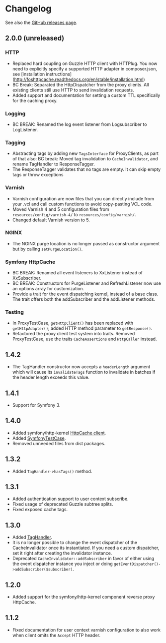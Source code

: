 Changelog
=========

See also the [GitHub releases page](https://github.com/FriendsOfSymfony/FOSHttpCache/releases).

2.0.0 (unreleased)
------------------

### HTTP

* Replaced hard coupling on Guzzle HTTP client with HTTPlug. You now need
  to explicitly specify a supported HTTP adapter in composer.json, see [installation instructions]
  (http://foshttpcache.readthedocs.org/en/stable/installation.html)
* BC Break: Separated the HttpDispatcher from the proxy clients. All existing
  clients still use HTTP to send invalidation requests.
* Added support and documentation for setting a custom TTL specifically for the
  caching proxy.

### Logging

* BC BREAK: Renamed the log event listener from Logsubscriber to LogListener.

### Tagging

* Abstracting tags by adding new `TagsInterface` for ProxyClients, as part of
  that also:
  BC break: Moved tag invalidation to `CacheInvalidator`, and rename TagHandler
  to ResponseTagger.
* The ResponseTagger validates that no tags are empty. It can skip empty tags
  or throw exceptions

### Varnish

* Varnish configuration are now files that you can directly include from your
  .vcl and call custom functions to avoid copy-pasting VCL code.
* Moved Varnish 4 and 5 configuration files from `resources/config/varnish-4/`
  to `resources/config/varnish/`.
* Changed default Varnish version to 5.

### NGINX

* The NGINX purge location is no longer passed as constructor argument but by
  calling `setPurgeLocation()`.

### Symfony HttpCache

* BC BREAK: Renamed all event listeners to XxListener instead of XxSubscriber.
* BC BREAK: Constructors for PurgeListener and RefreshListener now use an
  options array for customization.
* Provide a trait for the event dispatching kernel, instead of a base class.
  The trait offers both the addSubscriber and the addListener methods.

### Testing

* In ProxyTestCase, `getHttpClient()` has been replaced with `getHttpAdapter()`;
  added HTTP method parameter to `getResponse()`.
* Refactored the proxy client test system into traits. Removed ProxyTestCase,
  use the traits `CacheAssertions` and `HttpCaller` instead.

1.4.2
-----

* The TagHandler constructor now accepts a ``headerLength`` argument which will
  cause its ``invalidateTags`` function to invalidate in batches if the header
  length exceeds this value.

1.4.1
-----

* Support for Symfony 3.

1.4.0
-----

* Added symfony/http-kernel [HttpCache client](http://foshttpcache.readthedocs.org/en/stable/proxy-clients.html#symfony-client).
* Added [SymfonyTestCase](http://foshttpcache.readthedocs.org/en/stable/testing-your-application.html#symfonytestcase).
* Removed unneeded files from dist packages.

1.3.2
-----

* Added `TagHandler->hasTags()` method.

1.3.1
-----

* Added authentication support to user context subscribe.
* Fixed usage of deprecated Guzzle subtree splits.
* Fixed exposed cache tags.

1.3.0
-----

* Added [TagHandler](http://foshttpcache.readthedocs.org/en/stable/invalidation-handlers.html#tag-handler).
* It is no longer possible to change the event dispatcher of the
  CacheInvalidator once its instantiated. If you need a custom dispatcher, set
  it right after creating the invalidator instance.
* Deprecated `CacheInvalidator::addSubscriber` in favor of either using the event
  dispatcher instance you inject or doing `getEventDispatcher()->addSubscriber($subscriber)`.

1.2.0
-----

* Added support for the symfony/http-kernel component reverse proxy HttpCache.

1.1.2
-----

* Fixed documentation for user context varnish configuration to also work when
  client omits the `Accept` HTTP header.
